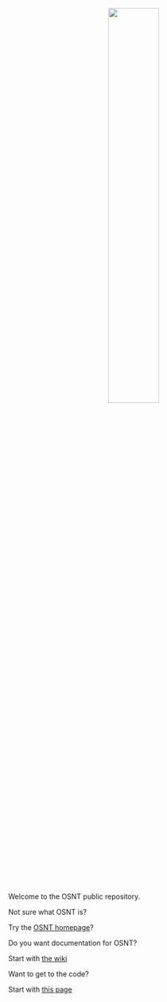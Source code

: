 <p align="center">
<img src="http://www.cl.cam.ac.uk/~ga288/images/OSNT_LOGO.png" width="45%" height="45%" > 
</p>

Welcome to the OSNT public repository.

Not sure what OSNT is?

Try the [OSNT homepage](http://www.osnt.org)?

Do you want documentation for OSNT?

Start with [the wiki](https://github.com/NetFPGA/OSNT-Public/wiki)

Want to get to the code?

Start with [this page](https://github.com/NetFPGA/NetFPGA-10G-empty/wiki/Going-Beta)
